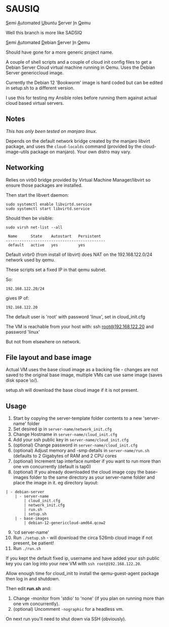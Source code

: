 # SAUSIQ

<u>S</u>emi <u>A</u>utomated <u>U</u>buntu <u>S</u>erver <u>I</u>n <u>Q</u>emu

Well this branch is more like SADSIQ

<u>S</u>emi <u>A</u>utomated <u>D</u>ebian <u>S</u>erver <u>I</u>n <u>Q</u>emu

Should have gone for a more generic project name.

A couple of shell scripts and a couple of cloud init config files to get a Debian Server Cloud virtual machine running in Qemu. Uses the Debian Server genericcloud image.

Currently the Debian 12 'Bookworm' image is hard coded but can be edited in setup.sh to a different version.

I use this for testing my Ansible roles before running them against actual cloud based virtual servers.

## Notes

_This has only been tested on manjaro linux._

Depends on the default network bridge created by the manjaro libvirt package, and uses the `cloud-localds` command (provided by the cloud-image-utils package on manjaro). Your own distro may vary.


## Networking

Relies on virb0 bridge provided by Virtual Machine Manager/libvirt so ensure those packages are installed.

Then start the libvert daemon:

```
sudo systemctl enable libvirtd.service
sudo systemctl start libvirtd.service
```
Should then be visible:
```
sudo virsh net-list --all

 Name      State    Autostart   Persistent
--------------------------------------------
 default   active   yes         yes

```

Default virbr0 (from install of libvirt) does NAT on the 192.168.122.0/24 network used by qemu.

These scripts set a fixed IP in that qemu subnet.

So:
```
192.168.122.20/24
```
gives IP of:
```
192.168.122.20
```

The default user is 'root' with password 'linux', set in cloud_init.cfg

The VM is reachable from your host with:
ssh root@192.168.122.20 and password 'linux'

But not from elsewhere on network.

## File layout and base image

Actual VM uses the base cloud image as a backing file - changes are not saved to the original base image, multiple VMs can use same image (saves disk space \o/).

setup.sh will download the base cloud image if it is not present.


## Usage

1. Start by copying the server-template folder contents to a new 'server-name' folder
2. Set desired ip in `server-name/network_init.cfg`
3. Change Hostname in `server-name/cloud_init.cfg`
4. Add your ssh public key in `server-name/cloud_init.cfg`
5. (optional) Change password in `server-name/cloud_init.cfg`
6. (optional) Adjust memory and -smp details in `server-name/run.sh` (defaults to 2 Gigabytes of RAM and 2 CPU cores
7. (optional) Increment tap interface number if you want to run more than one vm concurrently (default is tap0)
8. (optional) If you already downloaded the cloud image copy the base-images folder to the same directory as your server-name folder and place the image in it. eg directory layout:

```
| - debian-server
    | - server-name
        | cloud_init.cfg
        | network_init.cfg
        | run.sh
        | setup.sh
    | - base-images
        | debian-12-genericcloud-amd64.qcow2
```

9. 'cd server-name'
10. Run `./setup.sh` - will download the circa 526mb cloud image if not present, be patient!
11. Run `./run.sh`

If you kept the default fixed ip, username and have added your ssh public key you can log into your new VM with `ssh root@192.168.122.20`.

Allow enough time for cloud_init to install the qemu-guest-agent package then log in and shutdown.

Then edit **run.sh** and:

1. Change -monitor from 'stdio' to 'none' (if you plan on running more than one vm concurrently).
2. (optional) Uncomment `-nographic` for a headless vm.

On next run you'll need to shut down via SSH (obviously).



